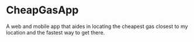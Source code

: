 # CheapGasApp
A web and mobile app that aides in locating the cheapest gas closest to my location and the fastest way to get there.
